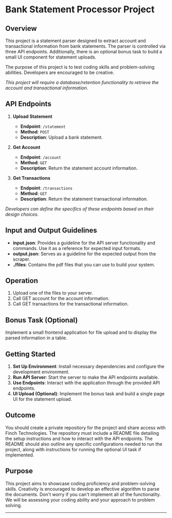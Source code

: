 # Bank Statement Processor Project

## Overview

This project is a statement parser designed to extract account and transactional information from bank statements. The parser is controlled via three API endpoints. Additionally, there is an optional bonus task to build a small UI component for statement uploads.

The purpose of this project is to test coding skills and problem-solving abilities. Developers are encouraged to be creative.

*This project will require a database/retention functionality to retrieve the account and transactional information.*

## API Endpoints

1. **Upload Statement**
    - **Endpoint**: `/statement`
    - **Method**: `POST`
    - **Description**: Upload a bank statement.

2. **Get Account**
    - **Endpoint**: `/account`
    - **Method**: `GET`
    - **Description**: Return the statement account information.

3. **Get Transactions**
    - **Endpoint**: `/transactions`
    - **Method**: `GET`
    - **Description**: Return the statement transactional information.

*Developers can define the specifics of these endpoints based on their design choices.*

## Input and Output Guidelines

- **input.json**: Provides a guideline for the API server functionality and commands. Use it as a reference for expected input formats.
- **output.json**: Serves as a guideline for the expected output from the scraper.
- **./files**: Contains the pdf files that you can use to build your system.

## Operation

1. Upload one of the files to your server.
2. Call GET account for the account information.
3. Call GET transactions for the transactional information.

## Bonus Task (Optional)

Implement a small frontend application for file upload and to display the parsed information in a table.

## Getting Started

1. **Set Up Environment**: Install necessary dependencies and configure the development environment.
2. **Run API Server**: Start the server to make the API endpoints available.
3. **Use Endpoints**: Interact with the application through the provided API endpoints.
4. **UI Upload (Optional)**: Implement the bonus task and build a single page UI for the statement upload.

## Outcome

You should create a private repository for the project and share access with Finch Technologies. The repository must include a README file detailing the setup instructions and how to interact with the API endpoints. The README should also outline any specific configurations needed to run the project, along with instructions for running the optional UI task if implemented.

## Purpose

This project aims to showcase coding proficiency and problem-solving skills. Creativity is encouraged to develop an effective algorithm to parse the documents. Don't worry if you can't implement all of the functionality. We will be assessing your coding ability and your approach to problem solving.

---
